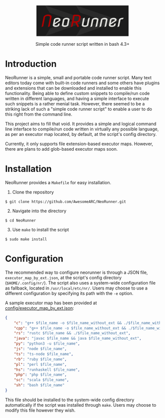 <p align="center"><img src="./assets/logo.png" alt="logo" height="100px"></p>
<p align="center">Simple code runner script written in bash 4.3+</p>

# Introduction

NeoRunner is a simple, small and portable code runner script. Many text editors today come with built-in code runners and some others have plugins and extensions that can be downloaded and installed to enable this functionality. Being able to define custom snippets to compile/run code written in different languages, and having a simple interface to execute such snippets is a rather menial task. However, there seemed to be a striking lack of such a "simple code runner script" to enable a user to do this right from the command line.

This project aims to fill that void. It provides a simple and logical command line interface to compile/run code written in virtually any possible language, as per an executor map located, by default, at the script's config directory.

Currently, it only supports file extension-based executor maps. However, there are plans to add glob-based executor maps soon.

# Installation

NeoRunner provides a `Makefile` for easy installation.

1. Clone the repository

```
$ git clone https://github.com/AwesomeARC/NeoRunner.git
```

2. Navigate into the directory

```
$ cd NeoRunner
```

3. Use `make` to install the script

```
$ sudo make install
```

# Configuration

The recommended way to configure neorunner is through a JSON file, `executor_map_by_ext.json`, at the script's config directory (`$HOME/.config/nr/`). The script also uses a system-wide configuration file as fallback, located in `/usr/local/etc/nr/`. Users may choose to use a different configuration by specifying its path with the `-e` option.

A sample executor map has been provided at [config/executor\_map\_by\_ext.json](https://github.com/awesomearc/neorunner/blob/master/config/executor\_map\_by\_ext.json):

```json
{
    "c": "g++ $file_name -o $file_name_without_ext && ./$file_name_without_ext",
    "cpp": "g++ $file_name -o $file_name_without_ext && ./$file_name_without_ext",
    "rs": "rustc $file_name && ./$file_name_without_ext",
    "java": "javac $file_name && java $file_name_without_ext",
    "py": "python3 -u $file_name",
    "js": "node $file_name",
    "ts": "ts-node $file_name",
    "rb": "ruby $file_name",
    "pl": "perl $file_name",
    "hs": "runhaskell $file_name",
    "php": "php $file_name",
    "sc": "scala $file_name",
    "sh": "bash $file_name"
}
```

This file should be installed to the system-wide config directory automatically if the script was installed through `make`. Users may choose to modify this file however they wish.


